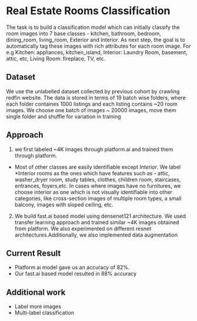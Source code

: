 # Real Estate Rooms Classification

The task is to build a classification model which can initially classify the room images into 7 base classes - kitchen, bathroom, bedroom, dining_room, living_room, Exterior and Interior. As next step, the goal is to automatically tag these images with rich attributes for each room image. For e.g Kitchen: appliances, kitchen_island, Interior: Laundry Room, basement, attic, etc, Living Room: fireplace, TV, etc.  

## Dataset

We use the unlabelled dataset collected by previous cohort by crawling redfin website. The data is stored in terms of 19 batch wise folders, where each folder containes 1000 listings and each listing contains ~20 room images. We choose one batch of images ~ 20000 images, move them single folder and shuffle for variation in training

## Approach

1) we first labeled ~4K images through platform.ai and trained them through platform.  
- Most of other classes are easily identifiable except *Interior*. We label *Interior rooms as the ones which have features such as - attic, washer_dryer room, study tables, clothes, children room, staircases, entrances, foyers,etc. In cases where images have no furnitures, we choose interior as one which is not visually identifiable into other categories, like cross-section images of multiple room types, a small balcony, images with sloped ceiling, etc.
2) We build fast.ai based model using densenet121 architecture. We used transfer learning approach and trained similar ~4K images obtained from platform. We also experimented on different resnet architectures.Additionally, we also implemented data augmentation

## Current Result

- Platform ai model gave us an accuracy of 82%.
- Our fast.ai based model resulted in 88% accuracy

## Additional work

- Label more images
- Multi-label classification


